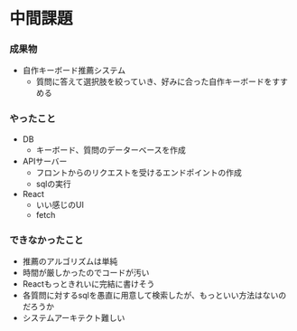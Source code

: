 # 中間課題

### 成果物
- 自作キーボード推薦システム
    - 質問に答えて選択肢を絞っていき、好みに合った自作キーボードをすすめる
    
### やったこと
- DB
    - キーボード、質問のデーターベースを作成
- APIサーバー
    - フロントからのリクエストを受けるエンドポイントの作成
    - sqlの実行
- React
    - いい感じのUI
    - fetch

### できなかったこと
- 推薦のアルゴリズムは単純
- 時間が厳しかったのでコードが汚い
- Reactもっときれいに完結に書けそう
- 各質問に対するsqlを愚直に用意して検索したが、もっといい方法はないのだろうか
- システムアーキテクト難しい

